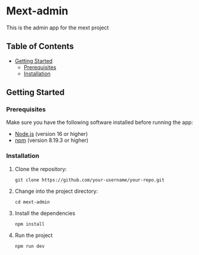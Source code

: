 # Mext-admin

This is the admin app for the mext project

## Table of Contents

- [Getting Started](#getting-started)
  - [Prerequisites](#prerequisites)
  - [Installation](#installation)

## Getting Started

### Prerequisites

Make sure you have the following software installed before running the app:

- [Node.js](https://nodejs.org/) (version 16 or higher)
- [npm](https://www.npmjs.com/) (version 8.19.3 or higher)

### Installation

1. Clone the repository:

   ```shell
   git clone https://github.com/your-username/your-repo.git

   ```

2. Change into the project directory:

   ```shell
   cd mext-admin

   ```

3. Install the dependencies

   ```shell
   npm install

   ```

4. Run the project

   ```shell
   npm run dev
   ```

